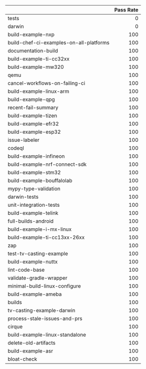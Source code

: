|                                         |   Pass Rate |
|:----------------------------------------|------------:|
| tests                                   |           0 |
| darwin                                  |           0 |
| build-example-nxp                       |         100 |
| build-chef-ci-examples-on-all-platforms |         100 |
| documentation-build                     |         100 |
| build-example-ti-cc32xx                 |         100 |
| build-example-mw320                     |         100 |
| qemu                                    |         100 |
| cancel-workflows-on-failing-ci          |         100 |
| build-example-linux-arm                 |         100 |
| build-example-qpg                       |         100 |
| recent-fail-summary                     |         100 |
| build-example-tizen                     |         100 |
| build-example-efr32                     |         100 |
| build-example-esp32                     |         100 |
| issue-labeler                           |         100 |
| codeql                                  |         100 |
| build-example-infineon                  |         100 |
| build-example-nrf-connect-sdk           |         100 |
| build-example-stm32                     |         100 |
| build-example-bouffalolab               |         100 |
| mypy-type-validation                    |         100 |
| darwin-tests                            |         100 |
| unit-integration-tests                  |         100 |
| build-example-telink                    |         100 |
| full-builds-android                     |         100 |
| build-example-i-mx-linux                |         100 |
| build-example-ti-cc13xx-26xx            |         100 |
| zap                                     |         100 |
| test-tv-casting-example                 |         100 |
| build-example-nuttx                     |         100 |
| lint-code-base                          |         100 |
| validate-gradle-wrapper                 |         100 |
| minimal-build-linux-configure           |         100 |
| build-example-ameba                     |         100 |
| builds                                  |         100 |
| tv-casting-example-darwin               |         100 |
| process-stale-issues-and-prs            |         100 |
| cirque                                  |         100 |
| build-example-linux-standalone          |         100 |
| delete-old-artifacts                    |         100 |
| build-example-asr                       |         100 |
| bloat-check                             |         100 |